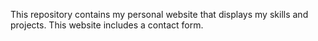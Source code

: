 This repository contains my personal website that displays my skills and projects. This website includes a contact form.

